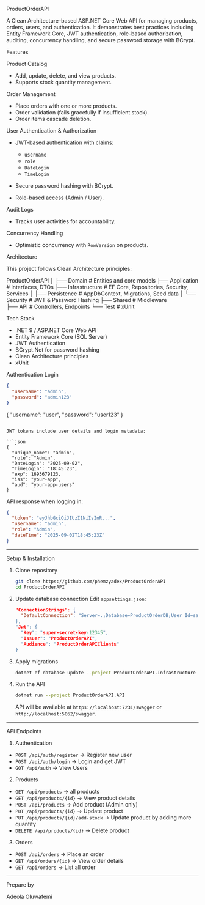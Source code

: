 ProductOrderAPI

A Clean Architecture–based ASP.NET Core Web API for managing products, orders, users, and authentication.
It demonstrates best practices including Entity Framework Core, JWT authentication, role-based authorization, auditing, concurrency handling, and secure password storage with BCrypt.

Features

Product Catalog

  * Add, update, delete, and view products.
  * Supports stock quantity management.

Order Management

  * Place orders with one or more products.
  * Order validation (fails gracefully if insufficient stock).
  * Order items cascade deletion.

User Authentication & Authorization

  * JWT-based authentication with claims:

    * `username`
    * `role`
    * `DateLogin`
    * `TimeLogin`
  * Secure password hashing with BCrypt.
  * Role-based access (Admin / User).

Audit Logs

  * Tracks user activities for accountability.

Concurrency Handling

  * Optimistic concurrency with `RowVersion` on products.

Architecture

This project follows Clean Architecture principles:

ProductOrderAPI
│
├── Domain              # Entities and core models
├── Application         # Interfaces, DTOs 
├── Infrastructure      # EF Core, Repositories, Security, Services
│   ├── Persistence     # AppDbContext, Migrations, Seed data
│   └── Security        # JWT & Password Hashing
├── Shared				          # Middleware	
├── API                 # Controllers, Endpoints
└── Test                # xUnit

Tech Stack

* .NET 9 / ASP.NET Core Web API
* Entity Framework Core (SQL Server)
* JWT Authentication
* BCrypt.Net for password hashing
* Clean Architecture principles
* xUnit


Authentication
Login
```json
{
  "username": "admin",
  "password": "admin123"
}
```
{
  "username": "user",
  "password": "user123"
}
```

JWT tokens include user details and login metadata:

```json
{
  "unique_name": "admin",
  "role": "Admin",
  "DateLogin": "2025-09-02",
  "TimeLogin": "18:45:23",
  "exp": 1693679123,
  "iss": "your-app",
  "aud": "your-app-users"
}
```

API response when logging in:

```json
{
  "token": "eyJhbGciOiJIUzI1NiIsInR...",
  "username": "admin",
  "role": "Admin",
  "dateTime": "2025-09-02T18:45:23Z"
}
```

---

Setup & Installation

1. Clone repository

   ```bash
   git clone https://github.com/phemzyadex/ProductOrderAPI
   cd ProductOrderAPI
   ```

2. Update database connection
   Edit `appsettings.json`:

   ```json
   "ConnectionStrings": {
     "DefaultConnection": "Server=.;Database=ProductOrderDB;User Id=sa;Password=*****;Encrypt=True;TrustServerCertificate=True;MultipleActiveResultSets=True;Pooling=True;Max Pool Size=100;""
   },
   "Jwt": {
     "Key": "super-secret-key-12345",
     "Issuer": "ProductOrderAPI",
     "Audience": "ProductOrderAPIClients"
   }
   ```

3. Apply migrations

   ```bash
   dotnet ef database update --project ProductOrderAPI.Infrastructure --startup-project ProductOrderAPI.API
   ```

4. Run the API

   ```bash
   dotnet run --project ProductOrderAPI.API
   ```

   API will be available at `https://localhost:7231/swagger` or `http://localhost:5062/swagger`.

---

API Endpoints

1. Authentication

* `POST /api/auth/register` → Register new user
* `POST /api/auth/login` → Login and get JWT
* `GOT /api/auth` → View Users

2. Products

* `GET /api/products` →   all products
* `GET /api/products/{id}` → View product details
* `POST /api/products` → Add product (Admin only)
* `PUT /api/products/{id}` → Update product
* `PUT /api/products/{id}/add-stock` → Update product by adding more quantity
* `DELETE /api/products/{id}` → Delete product

3. Orders

* `POST /api/orders` → Place an order
* `GET /api/orders/{id}` → View order details
* `GET /api/orders` → List all order 

---

Prepare by

Adeola Oluwafemi

